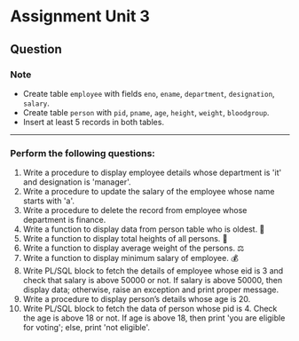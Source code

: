 # Assignment Unit 3

## Question

### Note
- Create table `employee` with fields `eno`, `ename`, `department`, `designation`, `salary`.
- Create table `person` with `pid`, `pname`, `age`, `height`, `weight`, `bloodgroup`.
- Insert at least 5 records in both tables.

---

### Perform the following questions:

1. Write a procedure to display employee details whose department is 'it' and designation is 'manager'.
2. Write a procedure to update the salary of the employee whose name starts with 'a'.
3. Write a procedure to delete the record from employee whose department is finance.
4. Write a function to display data from person table who is oldest. 🧓
5. Write a function to display total heights of all persons. 📏
6. Write a function to display average weight of the persons. ⚖️
7. Write a function to display minimum salary of employee. 💰
8. Write PL/SQL block to fetch the details of employee whose eid is 3 and check that salary is above 50000 or not. If salary is above 50000, then display data; otherwise, raise an exception and print proper message.
9. Write a procedure to display person’s details whose age is 20.
10. Write PL/SQL block to fetch the data of person whose pid is 4. Check the age is above 18 or not. If age is above 18, then print 'you are eligible for voting'; else, print 'not eligible'.

